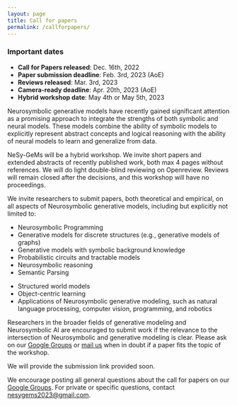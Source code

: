 ```yaml
---
layout: page
title: Call for papers
permalink: /callforpapers/
---
```


### Important dates
* **Call for Papers released**: Dec. 16th, 2022
* **Paper submission deadline**: Feb. 3rd, 2023 (AoE)
* **Reviews released**: Mar. 3rd, 2023
* **Camera-ready deadline**: Apr. 20th, 2023 (AoE)
* **Hybrid workshop date**: May 4th or May 5th, 2023


Neurosymbolic generative models have recently gained significant attention as a promising approach to integrate the strengths of both symbolic and neural models. These models combine the ability of symbolic models to explicitly represent abstract concepts and logical reasoning with the ability of neural models to learn and generalize from data.

NeSy-GeMs will be a hybrid workshop. We invite short papers and extended abstracts of recently published work, both max 4 pages without references. We will do light double-blind reviewing on Openreview. Reviews will remain closed after the decisions, and this workshop will have no proceedings.

We invite researchers to submit papers, both theoretical and empirical, on all aspects of Neurosymbolic generative models, including but explicitly not limited to:
* Neurosymbolic Programming
* Generative models for discrete structures (e.g., generative models of graphs)
* Generative models with symbolic background knowledge
* Probabilistic circuits and tractable models
* Neurosymbolic reasoning
* Semantic Parsing
<!-- * Meta-Learning for Neurosymbolic AI -->
<!-- * Neurosymbolic generative modeling for Interpretable AI -->
* Structured world models
* Object-centric learning
* Applications of Neurosymbolic generative modeling, such as natural language processing, computer vision, programming, and robotics

Researchers in the broader fields of generative modeling and Neurosymbolic AI are encouraged to submit work if the relevance to the intersection of Neurosymbolic and generative modeling is clear. Please ask on our [Google Groups](https://groups.google.com/g/nesy-gems2023) or [mail us](mailto:nesygems2023@gmail.com) when in doubt if a paper fits the topic of the workshop.

We will provide the submission link provided soon.

We encourage posting all general questions about the call for papers on our [Google Groups](https://groups.google.com/g/nesy-gems2023). For private or specific questions, contact [nesygems2023@gmail.com](mailto:nesygems2023@gmail.com).